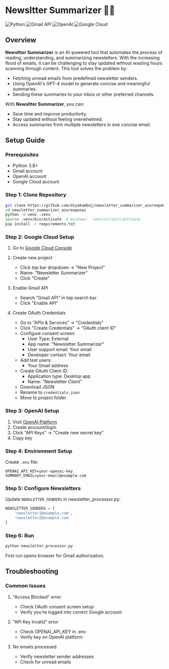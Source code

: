 # Newsltter Summarizer 📧🧠  
![Python](https://img.shields.io/badge/Python-3.8%2B-blue)
![Gmail API](https://img.shields.io/badge/Gmail%20API-Enabled-green)
![OpenAI](https://img.shields.io/badge/OpenAI-API-orange)
![Google Cloud](https://img.shields.io/badge/Google%20Cloud-Configured-yellow)

## Overview

**Newsltter Summarizer** is an AI-powered tool that automates the process of reading, understanding, and summarizing newsletters. With the increasing flood of emails, it can be challenging to stay updated without wasting hours scanning through content. This tool solves the problem by:

- Fetching unread emails from predefined newsletter senders.
- Using OpenAI's GPT-4 model to generate concise and meaningful summaries.
- Sending these summaries to your inbox or other preferred channels.

With **Newsltter Summarizer**, you can:
- Save time and improve productivity.
- Stay updated without feeling overwhelmed.
- Access summaries from multiple newsletters in one concise email.

## Setup Guide

### Prerequisites
- Python 3.8+
- Gmail account
- OpenAI account
- Google Cloud account

### Step 1: Clone Repository
```bash
git clone https://github.com/diyakamboj/newsletter_summarizer_azureopenai.git
cd newsletter_summarizer_azureopenai
python -m venv .venv
source .venv/bin/activate  # Windows: .venv\Scripts\activate
pip install -r requirements.txt
```

### Step 2: Google Cloud Setup
1. Go to [Google Cloud Console](https://console.cloud.google.com)
2. Create new project
   - Click top bar dropdown → "New Project"
   - Name: "Newsletter Summarizer"
   - Click "Create"

3. Enable Gmail API
   - Search "Gmail API" in top search bar
   - Click "Enable API"

4. Create OAuth Credentials
   - Go to "APIs & Services" → "Credentials"
   - Click "Create Credentials" → "OAuth client ID"
   - Configure consent screen:
     - User Type: External
     - App name: "Newsletter Summarizer"
     - User support email: Your email
     - Developer contact: Your email
   - Add test users:
     - Your Gmail address
   - Create OAuth Client ID:
     - Application type: Desktop app
     - Name: "Newsletter Client"
   - Download JSON
   - Rename to `credentials.json`
   - Move to project folder

### Step 3: OpenAI Setup
1. Visit [OpenAI Platform](https://platform.openai.com)
2. Create account/login
3. Click "API Keys" → "Create new secret key"
4. Copy key

### Step 4: Environment Setup
Create `.env` file:
```
OPENAI_API_KEY=your-openai-key
SUMMARY_EMAIL=your-email@example.com
```

### Step 5: Configure Newsletters
Update `NEWSLETTER_SENDERS` in newsletter_processor.py:
```python
NEWSLETTER_SENDERS = [
    'newsletter1@example.com',
    'newsletter2@example.com'
]
```

### Step 6: Run
```bash
python newsletter_processor.py
```
First run opens browser for Gmail authorization.

## Troubleshooting

### Common Issues
1. "Access Blocked" error
   - Check OAuth consent screen setup
   - Verify you're logged into correct Google account

2. "API Key Invalid" error
   - Check OPENAI_API_KEY in .env
   - Verify key on OpenAI platform

3. No emails processed
   - Verify newsletter sender addresses
   - Check for unread emails
